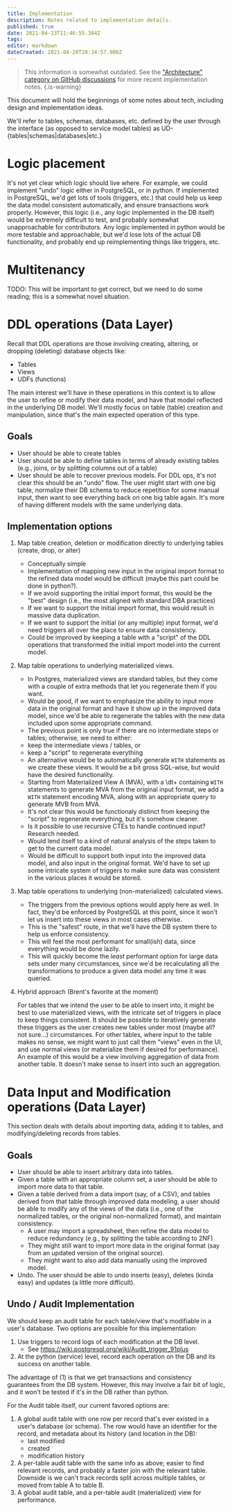 ```yaml
---
title: Implementation
description: Notes related to implementation details.
published: true
date: 2021-04-23T11:46:55.384Z
tags: 
editor: markdown
dateCreated: 2021-04-20T20:34:57.900Z
---
```


> This information is somewhat outdated. See the ["Architecture" category on GitHub discussions](https://github.com/centerofci/mathesar/discussions/categories/architecture) for more recent implementation notes.
{.is-warning}

This document will hold the beginnings of some notes about tech, including design and implementation ideas.

We'll refer to tables, schemas, databases, etc. defined by the user through the interface (as opposed to service model tables) as UD-{tables|schemas|databases|etc.}
 
# Logic placement
It's not yet clear which logic should live where. For example, we could implement "undo" logic either in PostgreSQL, or in python. If implemented in PostgreSQL, we'd get lots of tools (triggers, etc.) that could help us keep the data model consistent automatically, and ensure transactions work properly. However, this logic (i.e., any logic implemented in the DB itself) would be extremely difficult to test, and probably somewhat unapproachable for contributors. Any logic implemented in python would be more testable and approachable, but we'd lose lots of the actual DB functionality, and probably end up reimplementing things like triggers, etc.

# Multitenancy
TODO: This will be important to get correct, but we need to do some reading; this is a somewhat novel situation.

# DDL operations (Data Layer)
Recall that DDL operations are those involving creating, altering, or dropping (deleting) database objects like:
- Tables
- Views
- UDFs (functions)

The main interest we'll have in these operations in this context is to allow the user to refine or modify their data model, and have that model reflected in the underlying DB model. We'll mostly focus on table (table) creation and manipulation, since that's the main expected operation of this type.

## Goals
- User should be able to create tables
- User should be able to define tables in terms of already existing tables (e.g., joins, or by splitting columns out of a table)
- User should be able to recover previous models. For DDL ops, it's not clear this should be an "undo" flow. The user might start with one big table, normalize their DB schema to reduce repetition for some manual input, then want to see everything back on one big table again. It's more of having different models with the same underlying data.
  
## Implementation options
1. Map table creation, deletion or modification directly to underlying tables (create, drop, or alter)
	- Conceptually simple
	- Implementation of mapping new input in the original import format to the refined data model would be difficult (maybe this part could be done in python?).
	- If we avoid supporting the initial import format, this would be the "best" design (i.e., the most aligned with standard DBA practices)
	- If we want to support the initial import format, this would result in massive data duplication.
	- If we want to support the initial (or any multiple) input format, we'd need triggers all over the place to ensure data consistency.
	- Could be improved by keeping a table with a "script" of the DDL operations that transformed the initial import model into the current model.
1. Map table operations to underlying materialized views.
	- In Postgres, materialized views are standard tables, but they come with a couple of extra methods that let you regenerate them if you want.
	- Would be good, if we want to emphasize the ability to input more data in the original format and have it show up in the improved data model, since we'd be able to regenerate the tables with the new data included upon some appropriate command.
	- The previous point is only true if there are no intermediate steps or tables; otherwise, we need to either:
	 - keep the intermediate views / tables, or
	 - keep a "script" to regenerate everything
	- An alternative would be to automatically generate `WITH` statements as we create these views. It would be a bit gross SQL-wise, but would have the desired functionality.
	 - Starting from Materialized View A (MVA), with a \dt+ containing `WITH` statements to generate MVA from the original input format, we add a `WITH` statement encoding MVA, along with an appropriate query to generate MVB from MVA.
	 - It's not clear this would be functionaly distinct from keeping the "script" to regenerate everything, but it's somehow cleaner.
	 - Is it possible to use recursive CTEs to handle continued input? Research needed.
	- Would lend itself to a kind of natural analysis of the steps taken to get to the current data model.
	- Would be difficult to support both input into the improved data model, and also input in the original format. We'd have to set up some intricate system of triggers to make sure data was consistent in the various places it would be stored.
1. Map table operations to underlying (non-materialized) calculated views.
	- The triggers from the previous options would apply here as well. In fact, they'd be enforced by PostgreSQL at this point, since it won't let us insert into these views in most cases otherwise.
	- This is the "safest" route, in that we'll have the DB system there to help us enforce consistency.
	- This will feel the most performant for small(ish) data, since everything would be done lazily.
	- This will quickly become the _least_ performant option for large data sets under many circumstances, since we'd be recalculating all the transformations to produce a given data model any time it was queried.
1. Hybrid approach (Brent's favorite at the moment)

	For tables that we intend the user to be able to insert into, it might be best to use materialized views, with the intricate set of triggers in place to keep things consistent. It should be possible to iteratively generate these triggers as the user creates new tables under most (maybe all? not sure...) circumstances. For other tables, where input to the table makes no sense, we might want to just call them "views" even in the UI, and use normal views (or materialize them if desired for performance). An example of this would be a view involving aggregation of data from another table. It doesn't make sense to insert into such an aggregation.

# Data Input and Modification operations (Data Layer)
This section deals with details about importing data, adding it to tables, and modifying/deleting records from tables.

## Goals
- User should be able to insert arbitrary data into tables.
- Given a table with an appropriate column set, a user should be able to import more data to that table.
- Given a table derived from a data import (say, of a CSV), and tables derived from that table through improved data modeling, a user should be able to modify any of the views of the data (i.e., one of the normalized tables, or the original non-normalized format), and maintain consistency.
  - A user may import a spreadsheet, then refine the data model to reduce redundancy (e.g., by splitting the table according to 2NF)
  - They might still want to import more data in the original format (say from an updated version of the original source).
  - They might want to also add data manually using the improved model.
- Undo. The user should be able to undo inserts (easy), deletes (kinda easy) and updates (a little more difficult).

## Undo / Audit Implementation 
We should keep an audit table for each table/view that's modifiable in a user's database. Two options are possible for this implementation:
1. Use triggers to record logs of each modification at the DB level.
	- See https://wiki.postgresql.org/wiki/Audit_trigger_91plus
2. At the python (service) level, record each operation on the DB and its success on another table.

The advantage of (1) is that we get transactions and consistency guarantees from the DB system. However, this may involve a fair bit of logic, and it won't be tested if it's in the DB rather than python.

For the Audit table itself, our current favored options are:
1. A global audit table with one row per record that's ever existed in a user's database (or schema). The row would have an identifier for the record, and metadata about its history (and location in the DB):
	- last modified
	- created
	- modification history
2. A per-table audit table with the same info as above; easier to find relevant records, and probably a faster join with the relevant table. Downside is we can't track records split across multiple tables, or moved from table A to table B.
3. A global audit table, and a per-table audit (materialized) view for performance.
